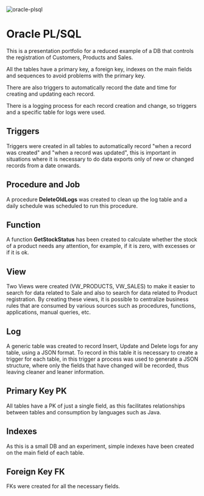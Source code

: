 ![oracle-plsql](https://github.com/marciodesouzateixeira/Oracle/assets/44147082/e67f8cfc-c6e1-42de-bd19-94c98831c91d)

# Oracle PL/SQL

This is a presentation portfolio for a reduced example of a DB that controls the registration of Customers, Products and Sales.

All the tables have a primary key, a foreign key, indexes on the main fields and sequences to avoid problems with the primary key.

There are also triggers to automatically record the date and time for creating and updating each record.

There is a logging process for each record creation and change, so triggers and a specific table for logs were used.

## Triggers ##
Triggers were created in all tables to automatically record "when a record was created" and "when a record was updated", this is important in situations where it is necessary to do data exports only of new or changed records from a date onwards.

## Procedure and Job ##
A procedure **DeleteOldLogs** was created to clean up the log table and a daily schedule was scheduled to run this procedure.

## Function ##
A function **GetStockStatus** has been created to calculate whether the stock of a product needs any attention, for example, if it is zero, with excesses or if it is ok.

## View ##
Two Views were created (VW_PRODUCTS, VW_SALES) to make it easier to search for data related to Sale and also to search for data related to Product registration. By creating these views, it is possible to centralize business rules that are consumed by various sources such as procedures, functions, applications, manual queries, etc.

## Log ##
A generic table was created to record Insert, Update and Delete logs for any table, using a JSON format. To record in this table it is necessary to create a trigger for each table, in this trigger a process was used to generate a JSON structure, where only the fields that have changed will be recorded, thus leaving cleaner and leaner information.

## Primary Key PK ##
All tables have a PK of just a single field, as this facilitates relationships between tables and consumption by languages such as Java.

## Indexes ##
As this is a small DB and an experiment, simple indexes have been created on the main field of each table.

## Foreign Key FK ##
FKs were created for all the necessary fields.
